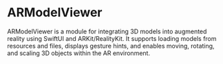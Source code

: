 # ARModelViewer
ARModelViewer is a module for integrating 3D models into augmented reality using SwiftUI and ARKit/RealityKit. It supports loading models from resources and files, displays gesture hints, and enables moving, rotating, and scaling 3D objects within the AR environment.
